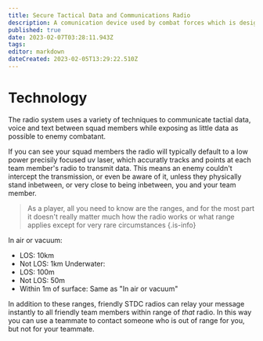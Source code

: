 ```yaml
---
title: Secure Tactical Data and Communications Radio
description: A comunication device used by combat forces which is designed to work in a wide array of scenarios and be extremely robust
published: true
date: 2023-02-07T03:28:11.943Z
tags: 
editor: markdown
dateCreated: 2023-02-05T13:29:22.510Z
---
```



# Technology
The radio system uses a variety of techniques to communicate tactial data, voice and text between squad members while exposing as little data as possible to enemy combatant.

If you can see your squad members the radio will typically default to a low power precisily focused uv laser, which accuratly tracks and points at each team member's radio to transmit data. This means an enemy couldn't intercept the transmission, or even be aware of it, unless they physically stand inbetween, or very close to being inbetween, you and your team member.

> As a player, all you need to know are the ranges, and for the most part it doesn't really matter much how the radio works or what range applies except for very rare circumstances 
{.is-info}


In air or vacuum:
 - LOS: 10km
 - Not LOS: 1km
 Underwater:
 - LOS: 100m
 - Not LOS: 50m
 - Within 1m of surface: Same as "In air or vacuum"
 
In addition to these ranges, friendly STDC radios can relay your message instantly to all friendly team members within range of _that_ radio. In this way you can use a teammate to contact someone who is out of range for you, but not for your teammate.